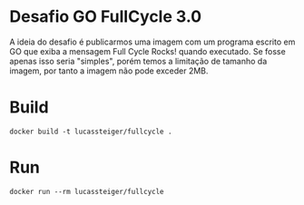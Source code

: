 
# Desafio GO FullCycle 3.0
A ideia do desafio é publicarmos uma imagem com um programa escrito em GO
que exiba a mensagem Full Cycle Rocks! quando executado.
Se fosse apenas isso seria "simples", porém temos a limitação de tamanho da imagem,
por tanto a imagem não pode exceder 2MB.

# Build 
```
docker build -t lucassteiger/fullcycle .
```

# Run
```
docker run --rm lucassteiger/fullcycle
```